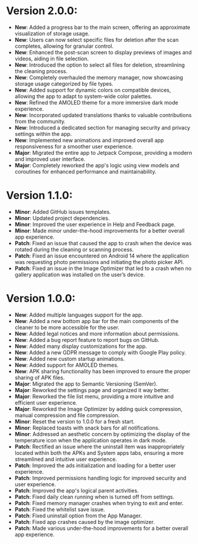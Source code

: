 # Version 2.0.0:

- **New**: Added a progress bar to the main screen, offering an approximate visualization of storage
  usage.
- **New**: Users can now select specific files for deletion after the scan completes, allowing for
  granular control.
- **New**: Enhanced the post-scan screen to display previews of images and videos, aiding in file
  selection.
- **New**: Introduced the option to select all files for deletion, streamlining the cleaning
  process.
- **New**: Completely overhauled the memory manager, now showcasing storage usage categorized by
  file types.
- **New**: Added support for dynamic colors on compatible devices, allowing the app to adapt to
  system-wide color palettes.
- **New**: Refined the AMOLED theme for a more immersive dark mode experience.
- **New**: Incorporated updated translations thanks to valuable contributions from the community.
- **New**: Introduced a dedicated section for managing security and privacy settings within the app.
- **New**: Implemented new animations and improved overall app responsiveness for a smoother user
  experience.
- **Major**: Migrated the entire app to Jetpack Compose, providing a modern and improved user
  interface.
- **Major**: Completely reworked the app's logic using view models and coroutines for enhanced
  performance and maintainability.

# Version 1.1.0:

- **Minor**: Added GitHub issues templates.
- **Minor**: Updated project dependencies.
- **Minor**: Improved the user experience in Help and Feedback page.
- **Minor**: Made minor under-the-hood improvements for a better overall app experience.
- **Patch**: Fixed an issue that caused the app to crash when the device was rotated during the
  cleaning or scanning process.
- **Patch**: Fixed an issue encountered on Android 14 where the application was requesting photo
  permissions and initiating the photo picker API.
- **Patch**: Fixed an issue in the Image Optimizer that led to a crash when no gallery application
  was installed on the user’s device.

# Version 1.0.0:

- **New**: Added multiple languages support for the app.
- **New**: Added a new bottom app bar for the main components of the cleaner to be more accessible
  for the user.
- **New**: Added legal notices and more information about permissions.
- **New**: Added a bug report feature to report bugs on GitHub.
- **New**: Added many display customizations for the app.
- **New**: Added a new GDPR message to comply with Google Play policy.
- **New**: Added new custom startup animations.
- **New**: Added support for AMOLED themes.
- **New**: APK sharing functionality has been improved to ensure the proper sharing of APK files.
- **Major**: Migrated the app to Semantic Versioning (SemVer).
- **Major**: Reworked the settings page and organized it way better.
- **Major**: Reworked the file list menu, providing a more intuitive and efficient user experience.
- **Major**: Reworked the Image Optimizer by adding quick compression, manual compression and file
  compression.
- **Minor**: Reset the version to 1.0.0 for a fresh start.
- **Minor**: Replaced toasts with snack bars for all notifications.
- **Minor**: Addressed an aesthetic concern by optimizing the display of the temperature icon when
  the application operates in dark mode.
- **Patch**: Rectified an issue where the uninstall item was inappropriately located within both the
  APKs and System apps tabs, ensuring a more streamlined and intuitive user experience.
- **Patch**: Improved the ads initialization and loading for a better user experience.
- **Patch**: Improved permissions handling logic for improved security and user experience.
- **Patch**: Improved the app's logical parent activities.
- **Patch**: Fixed daily clean running when is turned off from settings.
- **Patch**: Fixed memory manager crashes when trying to exit and enter.
- **Patch**: Fixed the whitelist save issue.
- **Patch**: Fixed uninstall option from the App Manager.
- **Patch**: Fixed app crashes caused by the image optimizer.
- **Patch**: Made various under-the-hood improvements for a better overall app experience.